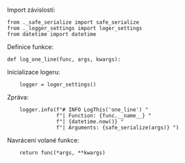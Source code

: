 Import závislostí:

    from ._safe_serialize import safe_serialize
    from ._logger_settings import loger_settings
    from datetime import datetime
    
Definice funkce:

    def log_one_line(func, args, kwargs):

Inicializace logeru:
    
        logger = loger_settings()

Zpráva:

        logger.info(f"# INFO LogThis('one_line') "
                    f"| Function: {func.__name__} "
                    f"| {datetime.now()} "
                    f"| Arguments: {safe_serialize(args)} ")
    
Navrácení volané funkce:

        return func(*args, **kwargs)